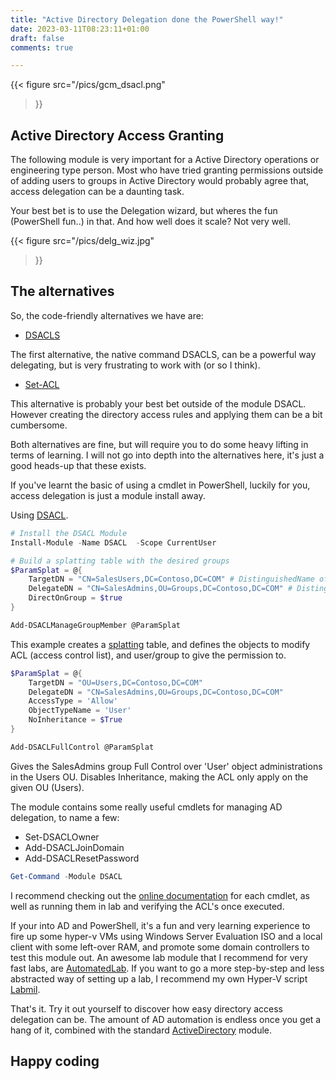 ```yaml
--- 
title: "Active Directory Delegation done the PowerShell way!" 
date: 2023-03-11T08:23:11+01:00 
draft: false
comments: true

---
```


{{< figure
  src="/pics/gcm_dsacl.png"
>}}


## Active Directory Access Granting

The following module is very important for a Active Directory operations or engineering type person. Most who have tried granting permissions outside of adding users to groups in Active Directory would probably agree that, access delegation can be a daunting task.

Your best bet is to use the Delegation wizard, but wheres the fun (PowerShell fun..) in that. And how well does it scale? Not very well.

{{< figure
  src="/pics/delg_wiz.jpg"
>}}


## The alternatives

So, the code-friendly alternatives we have are:

- [DSACLS](https://learn.microsoft.com/en-us/previous-versions/windows/it-pro/windows-server-2012-r2-and-2012/cc771151(v=ws.11))

The first alternative, the native command DSACLS, can be a powerful way delegating, but is very frustrating to work with (or so I think).

- [Set-ACL](https://stackoverflow.com/questions/31375506/set-acl-on-ad-computer-object)

This alternative is probably your best bet outside of the module DSACL. However creating the directory access rules and applying them can be a bit cumbersome.

Both alternatives are fine, but will require you to do some heavy lifting in terms of learning. I will not go into depth into the alternatives here, it's just a good heads-up that these exists.

If you've learnt the basic of using a cmdlet in PowerShell, luckily for you, access delegation is just a module install away.

Using [DSACL](https://github.com/SimonWahlin/DSACL).

```powershell
# Install the DSACL Module
Install-Module -Name DSACL  -Scope CurrentUser

# Build a splatting table with the desired groups
$ParamSplat = @{
    TargetDN = "CN=SalesUsers,DC=Contoso,DC=COM" # DistinguishedName of object to modify ACL on. Usually an OU.
    DelegateDN = "CN=SalesAdmins,OU=Groups,DC=Contoso,DC=COM" # DistinguishedName of group or user to give permissions to.
    DirectOnGroup = $true
}

Add-DSACLManageGroupMember @ParamSplat

```
This example creates a [splatting](https://learn.microsoft.com/powershell/module/microsoft.powershell.core/about/about_splatting) table, and defines the objects to modify ACL (access control list), and user/group to give the permission to.

```powershell
$ParamSplat = @{
    TargetDN = "OU=Users,DC=Contoso,DC=COM"
    DelegateDN = "CN=SalesAdmins,OU=Groups,DC=Contoso,DC=COM"
    AccessType = 'Allow'
    ObjectTypeName = 'User'
    NoInheritance = $True
}

Add-DSACLFullControl @ParamSplat
```
Gives the SalesAdmins group Full Control over 'User' object administrations in the Users OU. Disables Inheritance, making the ACL only apply on the given OU (Users).


The module contains some really useful cmdlets for managing AD delegation, to name a few:

- Set-DSACLOwner
- Add-DSACLJoinDomain
- Add-DSACLResetPassword

```powershell
Get-Command -Module DSACL
```
I recommend checking out the [online documentation](https://github.com/SimonWahlin/DSACL/tree/master/docs) for each cmdlet, as well as running them in lab and verifying the ACL's once executed.

If your into AD and PowerShell, it's a fun and very learning experience to fire up some hyper-v VMs using Windows Server Evaluation ISO and a local client with some left-over RAM, and promote some domain controllers to test this module out. An awesome lab module that I recommend for very fast labs, are [AutomatedLab](https://automatedlab.org/en/latest/). If you want to go a more step-by-step and less abstracted way of setting up a lab, I recommend my own Hyper-V script [Labmil](https://ehmiiz.tech/blog/ps_simplehyper-vlabmodule/).

That's it. Try it out yourself to discover how easy directory access delegation can be. The amount of AD automation is endless once you get a hang of it, combined with the standard [ActiveDirectory](https://learn.microsoft.com/en-us/powershell/module/activedirectory/?view=windowsserver2022-ps) module.

## Happy coding